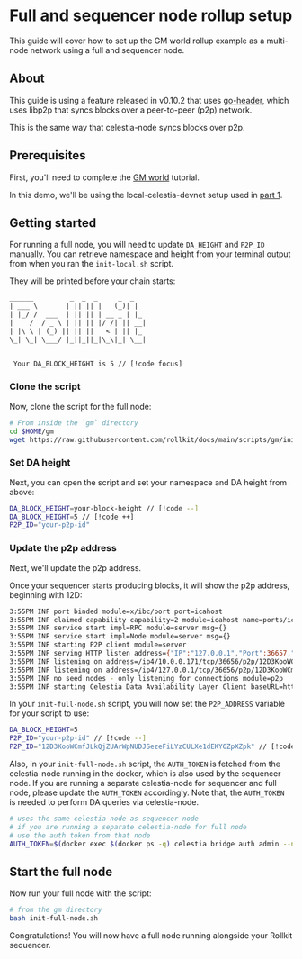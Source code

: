 # Full and sequencer node rollup setup

This guide will cover how to set up the GM world rollup example as
a multi-node network using a full and sequencer node.

## About

This guide is using a feature released in v0.10.2 that
uses [go-header](https://github.com/celestiaorg/go-header),
which uses libp2p that syncs blocks over a peer-to-peer (p2p)
network.

This is the same way that celestia-node syncs blocks over p2p.

## Prerequisites

First, you'll need to complete the [GM world](./gm-world) tutorial.

In this demo, we'll be using the local-celestia-devnet setup used
in [part 1](./gm-world).

## Getting started

For running a full node, you will need to update
`DA_HEIGHT` and `P2P_ID` manually. You can retrieve
namespace and height from your terminal output
from when you ran the `init-local.sh` script.

They will be printed before your chain starts:

```txt
______         _  _  _     _  _
| ___ \       | || || |   (_)| |
| |_/ /  ___  | || || | __ _ | |_
|    /  / _ \ | || || |/ /| || __|
| |\ \ | (_) || || ||   < | || |_
\_| \_| \___/ |_||_||_|\_\|_| \__|


 Your DA_BLOCK_HEIGHT is 5 // [!code focus]
```

### Clone the script

Now, clone the script for the full node:

```bash
# From inside the `gm` directory
cd $HOME/gm
wget https://raw.githubusercontent.com/rollkit/docs/main/scripts/gm/init-full-node.sh
```

### Set DA height

Next, you can open the script and set your namespace and DA height from above:

```sh
DA_BLOCK_HEIGHT=your-block-height // [!code --]
DA_BLOCK_HEIGHT=5 // [!code ++]
P2P_ID="your-p2p-id"
```

### Update the p2p address

Next, we'll update the p2p address.

Once your sequencer starts producing blocks, it will show the p2p address,
beginning with 12D:

```bash
3:55PM INF port binded module=x/ibc/port port=icahost
3:55PM INF claimed capability capability=2 module=icahost name=ports/icahost
3:55PM INF service start impl=RPC module=server msg={}
3:55PM INF service start impl=Node module=server msg={}
3:55PM INF starting P2P client module=server
3:55PM INF serving HTTP listen address={"IP":"127.0.0.1","Port":36657,"Zone":""} module=server
3:55PM INF listening on address=/ip4/10.0.0.171/tcp/36656/p2p/12D3KooWCmfJLkQjZUArWpNUDJSezeFiLYzCULXe1dEKY6ZpXZpk module=p2p // [!code focus]
3:55PM INF listening on address=/ip4/127.0.0.1/tcp/36656/p2p/12D3KooWCmfJLkQjZUArWpNUDJSezeFiLYzCULXe1dEKY6ZpXZpk module=p2p // [!code focus]
3:55PM INF no seed nodes - only listening for connections module=p2p
3:55PM INF starting Celestia Data Availability Layer Client baseURL=http://localhost:26658 module=da_client
```

In your `init-full-node.sh` script, you will now set the `P2P_ADDRESS` variable
for your script to use:

```bash
DA_BLOCK_HEIGHT=5
P2P_ID="your-p2p-id" // [!code --]
P2P_ID="12D3KooWCmfJLkQjZUArWpNUDJSezeFiLYzCULXe1dEKY6ZpXZpk" // [!code ++]
```

Also, in your `init-full-node.sh` script, the `AUTH_TOKEN` is fetched from the celestia-node running in the docker, which is also used by the sequencer node. If you are running a separate celestia-node for sequencer and full node, please update the `AUTH_TOKEN` accordingly. Note that, the `AUTH_TOKEN` is needed to perform DA queries via celestia-node.

```bash
# uses the same celestia-node as sequencer node
# if you are running a separate celestia-node for full node
# use the auth token from that node
AUTH_TOKEN=$(docker exec $(docker ps -q) celestia bridge auth admin --node.store /home/celestia/bridge)
```

## Start the full node

Now run your full node with the script:

```bash
# from the gm directory
bash init-full-node.sh
```

Congratulations! You will now have a full node running alongside your
Rollkit sequencer.
